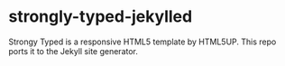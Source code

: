 strongly-typed-jekylled
=======================

Strongy Typed is a responsive HTML5 template by HTML5UP.  This repo ports it to the Jekyll site generator.
